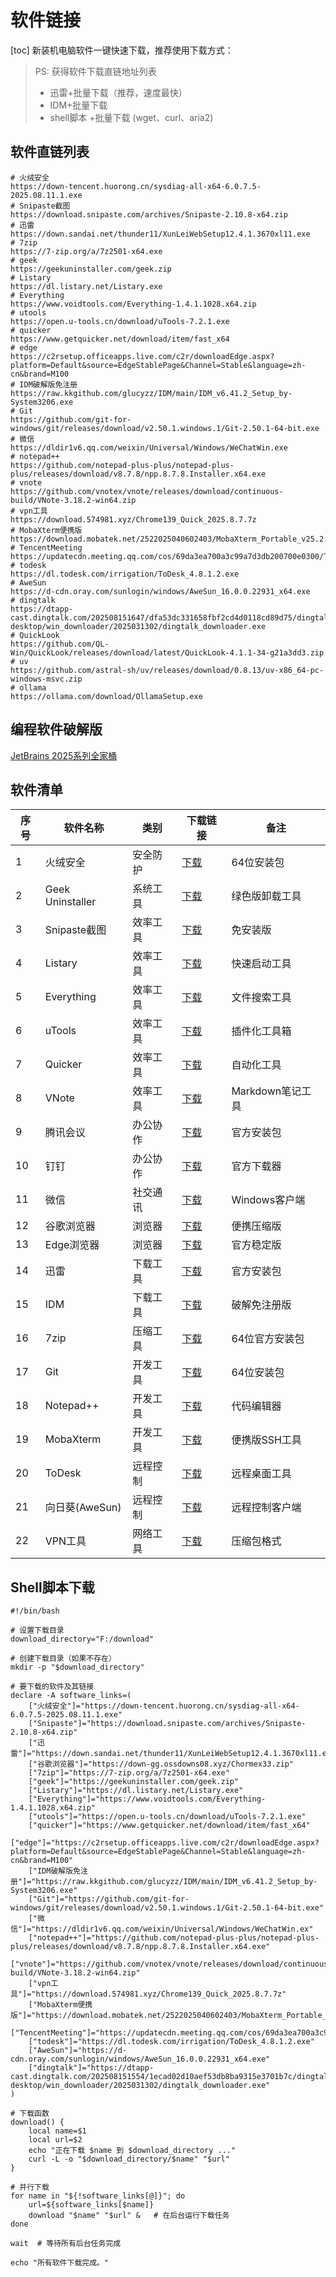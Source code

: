 # 软件链接
[toc]
 新装机电脑软件一键快速下载，推荐使用下载方式：
> PS: 获得软件下载直链地址列表
> - 迅雷+批量下载（推荐，速度最快）
> - IDM+批量下载
> - shell脚本 +批量下载 (wget、curl、aria2)

## 软件直链列表
```shell
# 火绒安全
https://down-tencent.huorong.cn/sysdiag-all-x64-6.0.7.5-2025.08.11.1.exe
# Snipaste截图
https://download.snipaste.com/archives/Snipaste-2.10.8-x64.zip
# 迅雷
https://down.sandai.net/thunder11/XunLeiWebSetup12.4.1.3670xl11.exe
# 7zip
https://7-zip.org/a/7z2501-x64.exe
# geek
https://geekuninstaller.com/geek.zip
# Listary
https://dl.listary.net/Listary.exe
# Everything
https://www.voidtools.com/Everything-1.4.1.1028.x64.zip
# utools
https://open.u-tools.cn/download/uTools-7.2.1.exe
# quicker
https://www.getquicker.net/download/item/fast_x64
# edge
https://c2rsetup.officeapps.live.com/c2r/downloadEdge.aspx?platform=Default&source=EdgeStablePage&Channel=Stable&language=zh-cn&brand=M100
# IDM破解版免注册
https://raw.kkgithub.com/glucyzz/IDM/main/IDM_v6.41.2_Setup_by-System3206.exe
# Git
https://github.com/git-for-windows/git/releases/download/v2.50.1.windows.1/Git-2.50.1-64-bit.exe
# 微信
https://dldir1v6.qq.com/weixin/Universal/Windows/WeChatWin.exe
# notepad++
https://github.com/notepad-plus-plus/notepad-plus-plus/releases/download/v8.7.8/npp.8.7.8.Installer.x64.exe
# vnote
https://github.com/vnotex/vnote/releases/download/continuous-build/VNote-3.18.2-win64.zip
# vpn工具
https://download.574981.xyz/Chrome139_Quick_2025.8.7.7z
# MobaXterm便携版
https://download.mobatek.net/2522025040602403/MobaXterm_Portable_v25.2.zip
# TencentMeeting
https://updatecdn.meeting.qq.com/cos/69da3ea700a3c99a7d3db200700e0300/TencentMeeting_0300000000_3.36.1.445_x86_64.publish.officialwebsite.exe
# todesk
https://dl.todesk.com/irrigation/ToDesk_4.8.1.2.exe
# AweSun
https://d-cdn.oray.com/sunlogin/windows/AweSun_16.0.0.22931_x64.exe
# dingtalk
https://dtapp-cast.dingtalk.com/202508151647/dfa53dc331658fbf2cd4d0118cd89d75/dingtalk-desktop/win_downloader/2025031302/dingtalk_downloader.exe
# QuickLook
https://github.com/QL-Win/QuickLook/releases/download/latest/QuickLook-4.1.1-34-g21a3dd3.zip
# uv
https://github.com/astral-sh/uv/releases/download/0.8.13/uv-x86_64-pc-windows-msvc.zip
# ollama
https://ollama.com/download/OllamaSetup.exe
```
## 编程软件破解版

[JetBrains 2025系列全家桶](https://mp.weixin.qq.com/s/dnQZ89dSdJ1uW9LlxuLpww)

## 软件清单


| 序号 |     软件名称      |   类别   |                                                                         下载链接                                                                          |       备注       |
| ---- | ---------------- | -------- | -------------------------------------------------------------------------------------------------------------------------------------------------------- | ---------------- |
| 1    | 火绒安全          | 安全防护 | [下载](https://down-tencent.huorong.cn/sysdiag-all-x64-6.0.7.5-2025.08.11.1.exe)                                                                         | 64位安装包       |
| 2    | Geek Uninstaller | 系统工具 | [下载](https://geekuninstaller.com/geek.zip)                                                                                                             | 绿色版卸载工具    |
| 3    | Snipaste截图     | 效率工具 | [下载](https://download.snipaste.com/archives/Snipaste-2.10.8-x64.zip)                                                                                   | 免安装版         |
| 4    | Listary          | 效率工具 | [下载](https://dl.listary.net/Listary.exe)                                                                                                               | 快速启动工具      |
| 5    | Everything       | 效率工具 | [下载](https://www.voidtools.com/Everything-1.4.1.1028.x64.zip)                                                                                          | 文件搜索工具      |
| 6    | uTools           | 效率工具 | [下载](https://open.u-tools.cn/download/uTools-7.2.1.exe)                                                                                                | 插件化工具箱      |
| 7    | Quicker          | 效率工具 | [下载](https://www.getquicker.net/download/item/fast_x64)                                                                                                | 自动化工具        |
| 8    | VNote            | 效率工具 | [下载](https://github.com/vnotex/vnote/releases/download/continuous-build/VNote-3.18.2-win64.zip)                                                        | Markdown笔记工具 |
| 9    | 腾讯会议          | 办公协作 | [下载](https://updatecdn.meeting.qq.com/cos/69da3ea700a3c99a7d3db200700e0300/TencentMeeting_0300000000_3.36.1.445_x86_64.publish.officialwebsite.exe)    | 官方安装包        |
| 10   | 钉钉             | 办公协作 | [下载](https://dtapp-cast.dingtalk.com/202508151554/1ecad02d10aef53db8ba9315e3701b7c/dingtalk-desktop/win_downloader/2025031302/dingtalk_downloader.exe) | 官方下载器        |
| 11   | 微信             | 社交通讯 | [下载](https://dldir1v6.qq.com/weixin/Universal/Windows/WeChatWin.exe)                                                                                   | Windows客户端    |
| 12   | 谷歌浏览器         | 浏览器   | [下载](https://down-gg.ossdowns08.xyz/Chormex33.zip)                                                                                                     | 便携压缩版        |
| 13   | Edge浏览器        | 浏览器   | [下载](https://c2rsetup.officeapps.live.com/c2r/downloadEdge.aspx?platform=Default&source=EdgeStablePage&Channel=Stable&language=zh-cn&brand=M100)       | 官方稳定版        |
| 14   | 迅雷             | 下载工具 | [下载](https://down.sandai.net/thunder11/XunLeiWebSetup12.4.1.3670xl11.exe)                                                                              | 官方安装包        |
| 15   | IDM              | 下载工具 | [下载](https://raw.kkgithub.com/glucyzz/IDM/main/IDM_v6.41.2_Setup_by-System3206.exe)                                                                    | 破解免注册版      |
| 16   | 7zip             | 压缩工具 | [下载](https://7-zip.org/a/7z2501-x64.exe)                                                                                                               | 64位官方安装包    |
| 17   | Git              | 开发工具 | [下载](https://github.com/git-for-windows/git/releases/download/v2.50.1.windows.1/Git-2.50.1-64-bit.exe)                                                 | 64位安装包       |
| 18   | Notepad++        | 开发工具 | [下载](https://github.com/notepad-plus-plus/notepad-plus-plus/releases/download/v8.7.8/npp.8.7.8.Installer.x64.exe)                                      | 代码编辑器        |
| 19   | MobaXterm        | 开发工具 | [下载](https://download.mobatek.net/2522025040602403/MobaXterm_Portable_v25.2.zip)                                                                       | 便携版SSH工具     |
| 20   | ToDesk           | 远程控制 | [下载](https://dl.todesk.com/irrigation/ToDesk_4.8.1.2.exe)                                                                                              | 远程桌面工具      |
| 21   | 向日葵(AweSun)    | 远程控制 | [下载](https://d-cdn.oray.com/sunlogin/windows/AweSun_16.0.0.22931_x64.exe)                                                                              | 远程控制客户端    |
| 22   | VPN工具          | 网络工具 | [下载](https://download.574981.xyz/Chrome139_Quick_2025.8.7.7z)                                                                                          | 压缩包格式        |

## Shell脚本下载
```shell
#!/bin/bash

# 设置下载目录
download_directory="F:/download"

# 创建下载目录（如果不存在）
mkdir -p "$download_directory"

# 要下载的软件及其链接
declare -A software_links=(
    ["火绒安全"]="https://down-tencent.huorong.cn/sysdiag-all-x64-6.0.7.5-2025.08.11.1.exe"
    ["Snipaste"]="https://download.snipaste.com/archives/Snipaste-2.10.8-x64.zip"
    ["迅雷"]="https://down.sandai.net/thunder11/XunLeiWebSetup12.4.1.3670xl11.exe"
    ["谷歌浏览器"]="https://down-gg.ossdowns08.xyz/Chormex33.zip"
    ["7zip"]="https://7-zip.org/a/7z2501-x64.exe"
    ["geek"]="https://geekuninstaller.com/geek.zip"
    ["Listary"]="https://dl.listary.net/Listary.exe"
    ["Everything"]="https://www.voidtools.com/Everything-1.4.1.1028.x64.zip"
    ["utools"]="https://open.u-tools.cn/download/uTools-7.2.1.exe"
    ["quicker"]="https://www.getquicker.net/download/item/fast_x64"
    ["edge"]="https://c2rsetup.officeapps.live.com/c2r/downloadEdge.aspx?platform=Default&source=EdgeStablePage&Channel=Stable&language=zh-cn&brand=M100"
    ["IDM破解版免注册"]="https://raw.kkgithub.com/glucyzz/IDM/main/IDM_v6.41.2_Setup_by-System3206.exe"
    ["Git"]="https://github.com/git-for-windows/git/releases/download/v2.50.1.windows.1/Git-2.50.1-64-bit.exe"
    ["微信"]="https://dldir1v6.qq.com/weixin/Universal/Windows/WeChatWin.ex"
    ["notepad++"]="https://github.com/notepad-plus-plus/notepad-plus-plus/releases/download/v8.7.8/npp.8.7.8.Installer.x64.exe"
    ["vnote"]="https://github.com/vnotex/vnote/releases/download/continuous-build/VNote-3.18.2-win64.zip"
    ["vpn工具"]="https://download.574981.xyz/Chrome139_Quick_2025.8.7.7z"
    ["MobaXterm便携版"]="https://download.mobatek.net/2522025040602403/MobaXterm_Portable_v25.2.zip"
    ["TencentMeeting"]="https://updatecdn.meeting.qq.com/cos/69da3ea700a3c99a7d3db200700e0300/TencentMeeting_0300000000_3.36.1.445_x86_64.publish.officialwebsite.exe"
    ["todesk"]="https://dl.todesk.com/irrigation/ToDesk_4.8.1.2.exe"
    ["AweSun"]="https://d-cdn.oray.com/sunlogin/windows/AweSun_16.0.0.22931_x64.exe"
    ["dingtalk"]="https://dtapp-cast.dingtalk.com/202508151554/1ecad02d10aef53db8ba9315e3701b7c/dingtalk-desktop/win_downloader/2025031302/dingtalk_downloader.exe"
)

# 下载函数
download() {
    local name=$1
    local url=$2
    echo "正在下载 $name 到 $download_directory ..."
    curl -L -o "$download_directory/$name" "$url"
}

# 并行下载
for name in "${!software_links[@]}"; do
    url=${software_links[$name]}
    download "$name" "$url" &   # 在后台运行下载任务
done

wait  # 等待所有后台任务完成

echo "所有软件下载完成。"

```

